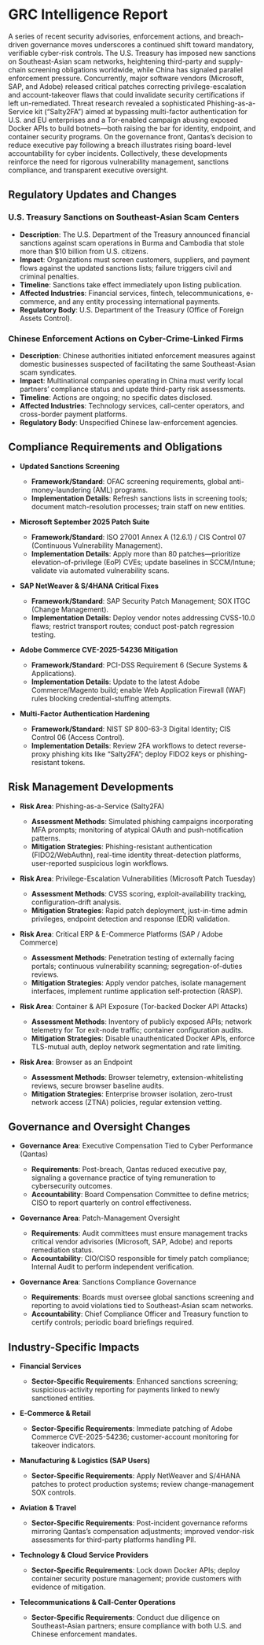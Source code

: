 # GRC Intelligence Report  

A series of recent security advisories, enforcement actions, and breach-driven governance moves underscores a continued shift toward mandatory, verifiable cyber-risk controls.  The U.S. Treasury has imposed new sanctions on Southeast-Asian scam networks, heightening third-party and supply-chain screening obligations worldwide, while China has signaled parallel enforcement pressure.  Concurrently, major software vendors (Microsoft, SAP, and Adobe) released critical patches correcting privilege-escalation and account-takeover flaws that could invalidate security certifications if left un-remediated.  Threat research revealed a sophisticated Phishing-as-a-Service kit (“Salty2FA”) aimed at bypassing multi-factor authentication for U.S. and EU enterprises and a Tor-enabled campaign abusing exposed Docker APIs to build botnets—both raising the bar for identity, endpoint, and container security programs.  On the governance front, Qantas’s decision to reduce executive pay following a breach illustrates rising board-level accountability for cyber incidents.  Collectively, these developments reinforce the need for rigorous vulnerability management, sanctions compliance, and transparent executive oversight.  

## Regulatory Updates and Changes  

### U.S. Treasury Sanctions on Southeast-Asian Scam Centers  
- **Description**: The U.S. Department of the Treasury announced financial sanctions against scam operations in Burma and Cambodia that stole more than $10 billion from U.S. citizens.  
- **Impact**: Organizations must screen customers, suppliers, and payment flows against the updated sanctions lists; failure triggers civil and criminal penalties.  
- **Timeline**: Sanctions take effect immediately upon listing publication.  
- **Affected Industries**: Financial services, fintech, telecommunications, e-commerce, and any entity processing international payments.  
- **Regulatory Body**: U.S. Department of the Treasury (Office of Foreign Assets Control).  

### Chinese Enforcement Actions on Cyber-Crime-Linked Firms  
- **Description**: Chinese authorities initiated enforcement measures against domestic businesses suspected of facilitating the same Southeast-Asian scam syndicates.  
- **Impact**: Multinational companies operating in China must verify local partners’ compliance status and update third-party risk assessments.  
- **Timeline**: Actions are ongoing; no specific dates disclosed.  
- **Affected Industries**: Technology services, call-center operators, and cross-border payment platforms.  
- **Regulatory Body**: Unspecified Chinese law-enforcement agencies.  

## Compliance Requirements and Obligations  

- **Updated Sanctions Screening**  
  - **Framework/Standard**: OFAC screening requirements, global anti-money-laundering (AML) programs.  
  - **Implementation Details**: Refresh sanctions lists in screening tools; document match-resolution processes; train staff on new entities.  

- **Microsoft September 2025 Patch Suite**  
  - **Framework/Standard**: ISO 27001 Annex A (12.6.1) / CIS Control 07 (Continuous Vulnerability Management).  
  - **Implementation Details**: Apply more than 80 patches—prioritize elevation-of-privilege (EoP) CVEs; update baselines in SCCM/Intune; validate via automated vulnerability scans.  

- **SAP NetWeaver & S/4HANA Critical Fixes**  
  - **Framework/Standard**: SAP Security Patch Management; SOX ITGC (Change Management).  
  - **Implementation Details**: Deploy vendor notes addressing CVSS-10.0 flaws; restrict transport routes; conduct post-patch regression testing.  

- **Adobe Commerce CVE-2025-54236 Mitigation**  
  - **Framework/Standard**: PCI-DSS Requirement 6 (Secure Systems & Applications).  
  - **Implementation Details**: Update to the latest Adobe Commerce/Magento build; enable Web Application Firewall (WAF) rules blocking credential-stuffing attempts.  

- **Multi-Factor Authentication Hardening**  
  - **Framework/Standard**: NIST SP 800-63-3 Digital Identity; CIS Control 06 (Access Control).  
  - **Implementation Details**: Review 2FA workflows to detect reverse-proxy phishing kits like “Salty2FA”; deploy FIDO2 keys or phishing-resistant tokens.  

## Risk Management Developments  

- **Risk Area**: Phishing-as-a-Service (Salty2FA)  
  - **Assessment Methods**: Simulated phishing campaigns incorporating MFA prompts; monitoring of atypical OAuth and push-notification patterns.  
  - **Mitigation Strategies**: Phishing-resistant authentication (FIDO2/WebAuthn), real-time identity threat-detection platforms, user-reported suspicious login workflows.  

- **Risk Area**: Privilege-Escalation Vulnerabilities (Microsoft Patch Tuesday)  
  - **Assessment Methods**: CVSS scoring, exploit-availability tracking, configuration-drift analysis.  
  - **Mitigation Strategies**: Rapid patch deployment, just-in-time admin privileges, endpoint detection and response (EDR) validation.  

- **Risk Area**: Critical ERP & E-Commerce Platforms (SAP / Adobe Commerce)  
  - **Assessment Methods**: Penetration testing of externally facing portals; continuous vulnerability scanning; segregation-of-duties reviews.  
  - **Mitigation Strategies**: Apply vendor patches, isolate management interfaces, implement runtime application self-protection (RASP).  

- **Risk Area**: Container & API Exposure (Tor-backed Docker API Attacks)  
  - **Assessment Methods**: Inventory of publicly exposed APIs; network telemetry for Tor exit-node traffic; container configuration audits.  
  - **Mitigation Strategies**: Disable unauthenticated Docker APIs, enforce TLS-mutual auth, deploy network segmentation and rate limiting.  

- **Risk Area**: Browser as an Endpoint  
  - **Assessment Methods**: Browser telemetry, extension-whitelisting reviews, secure browser baseline audits.  
  - **Mitigation Strategies**: Enterprise browser isolation, zero-trust network access (ZTNA) policies, regular extension vetting.  

## Governance and Oversight Changes  

- **Governance Area**: Executive Compensation Tied to Cyber Performance (Qantas)  
  - **Requirements**: Post-breach, Qantas reduced executive pay, signaling a governance practice of tying remuneration to cybersecurity outcomes.  
  - **Accountability**: Board Compensation Committee to define metrics; CISO to report quarterly on control effectiveness.  

- **Governance Area**: Patch-Management Oversight  
  - **Requirements**: Audit committees must ensure management tracks critical vendor advisories (Microsoft, SAP, Adobe) and reports remediation status.  
  - **Accountability**: CIO/CISO responsible for timely patch compliance; Internal Audit to perform independent verification.  

- **Governance Area**: Sanctions Compliance Governance  
  - **Requirements**: Boards must oversee global sanctions screening and reporting to avoid violations tied to Southeast-Asian scam networks.  
  - **Accountability**: Chief Compliance Officer and Treasury function to certify controls; periodic board briefings required.  

## Industry-Specific Impacts  

- **Financial Services**  
  - **Sector-Specific Requirements**: Enhanced sanctions screening; suspicious-activity reporting for payments linked to newly sanctioned entities.  

- **E-Commerce & Retail**  
  - **Sector-Specific Requirements**: Immediate patching of Adobe Commerce CVE-2025-54236; customer-account monitoring for takeover indicators.  

- **Manufacturing & Logistics (SAP Users)**  
  - **Sector-Specific Requirements**: Apply NetWeaver and S/4HANA patches to protect production systems; review change-management SOX controls.  

- **Aviation & Travel**  
  - **Sector-Specific Requirements**: Post-incident governance reforms mirroring Qantas’s compensation adjustments; improved vendor-risk assessments for third-party platforms handling PII.  

- **Technology & Cloud Service Providers**  
  - **Sector-Specific Requirements**: Lock down Docker APIs; deploy container security posture management; provide customers with evidence of mitigation.  

- **Telecommunications & Call-Center Operations**  
  - **Sector-Specific Requirements**: Conduct due diligence on Southeast-Asian partners; ensure compliance with both U.S. and Chinese enforcement mandates.  